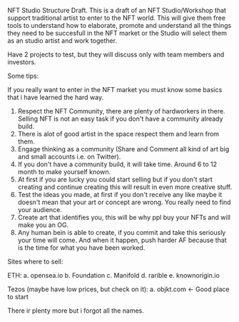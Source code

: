 NFT Studio Structure Draft.
This is a draft of an NFT Studio/Workshop that support traditional artist to enter to the NFT world. This will give them free tools to understand how to elaborate, promote and understand all the things they need to be succesfull in the NFT market or the Studio will select them as an studio artist and work together.

Have 2 projects to test, but they will discuss only with team members and investors.


Some tips:

If you really want to enter in the NFT market you must know some basics that i have learned the hard way.

1. Respect the NFT Community, there are plenty of hardworkers in there. Selling NFT is not an easy task if you don't have a community already build.
2. There is alot of good artist in the space respect them and learn from them.
3. Engage thinking as a community (Share and Comment all kind of art big and small accounts i.e. on Twitter).
4. If you don't have a community build, it will take time. Around 6 to 12 month to make yourself known.
5. At first if you are lucky you could start selling but if you don't start creating and continue creating this will result in even more creative stuff.
6. Test the ideas you made, at first if you don't receive any like maybe it doesn't mean that your art or concept are wrong. You really need to find your audience.
7. Create art that identifies you, this will be why ppl buy your NFTs and will make you an OG.
8. Any human bein is able to create, if you commit and take this seriously your time will come. And when it happen, push harder AF because that is the time for what you have been worked.


Sites where to sell:

ETH:
a. opensea.io
b. Foundation
c. Manifold
d. rarible
e. knownorigin.io

Tezos (maybe have low prices, but check on it):
a. objkt.com <- Good place to start

There ir plenty more but i forgot all the names.
